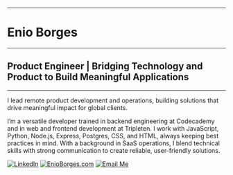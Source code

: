 _____________________________________________________________________________________________________

# Enio Borges
_____________________________________________________________________________________________________

## Product Engineer | Bridging Technology and Product to Build Meaningful Applications
_______________________________

I lead remote product development and operations, building solutions that drive meaningful impact for global clients.

I’m a versatile developer trained in backend engineering at Codecademy and in web and frontend development at Tripleten. I work with JavaScript, Python, Node.js, Express, Postgres, CSS, and HTML, always keeping best practices in mind. With a background in SaaS operations, I blend technical skills with strong communication to create reliable, user-friendly solutions.


[![LinkedIn](https://img.shields.io/badge/LinkedIn-%230077B5?style=for-the-badge&logo=linkedin&logoColor=white)](https://www.linkedin.com/in/enioborges/)
[![EnioBorges.com](https://img.shields.io/badge/EnioBorges.com-%23FFA500?style=for-the-badge&logo=googlechrome&logoColor=white)](https://www.enioborges.com)
[![Email Me](https://img.shields.io/badge/Email%20Me-%23DB4437?style=for-the-badge&logo=gmail&logoColor=white)](mailto:enio@enioborges.com)






